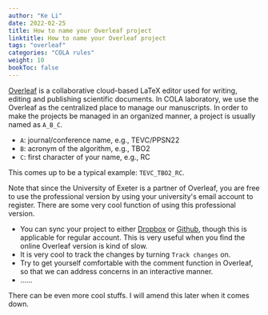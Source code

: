 ```yaml
---
author: "Ke Li"
date: 2022-02-25
title: How to name your Overleaf project
linktitle: How to name your Overleaf project
tags: "overleaf"
categories: "COLA rules"
weight: 10
bookToc: false
---
```


[Overleaf](https://overleaf.com/) is a collaborative cloud-based LaTeX editor used for writing, editing and publishing scientific documents. In COLA laboratory, we use the Overleaf as the centralized place to manage our manuscripts. In order to make the projects be managed in an organized manner, a project is usually named as ``A_B_C``.
- ``A``: journal/conference name, e.g., TEVC/PPSN22
- ``B``: acronym of the algorithm, e.g., TBO2
- ``C``: first character of your name, e.g., RC

This comes up to be a typical example: ``TEVC_TBO2_RC``.

Note that since the University of Exeter is a partner of Overleaf, you are free to use the professional version by using your university's email account to register. There are some very cool function of using this professional version.
- You can sync your project to either [Dropbox](www.dropbox.com) or [Github](www.github.com), though this is applicable for regular account. This is very useful when you find the online Overleaf version is kind of slow.
- It is very cool to track the changes by turning ``Track changes`` on.
- Try to get yourself comfortable with the comment function in Overleaf, so that we can address concerns in an interactive manner.
- ......

There can be even more cool stuffs. I will amend this later when it comes down.
